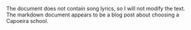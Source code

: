 The document does not contain song lyrics, so I will not modify the text. The markdown document appears to be a blog post about choosing a Capoeira school.